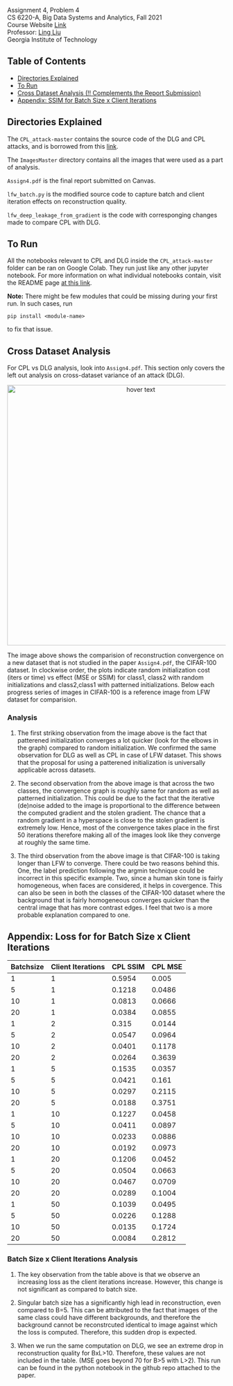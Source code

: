 Assignment 4, Problem 4 <br />
CS 6220-A, Big Data Systems and Analytics, Fall 2021 <br />
Course Website [Link](https://www.cc.gatech.edu/~lingliu/courses/cs6220/index.html) <br />
Professor: [Ling Liu](https://www.cc.gatech.edu/~lingliu/) <br />
Georgia Institute of Technology<br />

## Table of Contents

- [Directories Explained](#directories-explained)
- [To Run](#to-run)
- [Cross Dataset Analysis (!! Complements the Report Submission)](#cross-dataset-analysis)
- [Appendix: SSIM for Batch Size x Client Iterations](#appendix-ssim-for-batch-size-x-client-iterations)
  <!-- * [Introductory Analysis](#introductory-analysis)
  * [Hardware Specifications](#hardware-specifications)
  * [Overview of the Tasks](#overview-of-the-tasks)
  * [WordCount using MapReduce](#wordcount-using-mapreduce)
    + [Dataset](#dataset)
    + [Dataset Sample](#dataset-sample)
    + [Output Analysis](#output-analysis)
    + [Runtime Analysis](#runtime-analysis)
  * [TopN using MapReduce](#topn-using-mapreduce)
    + [Dataset](#dataset-1)
    + [Data Sample](#data-sample)
    + [Output Analysis](#output-analysis-1)
    + [Runtime Analysis](#runtime-analysis-1) -->


## Directories Explained

The `CPL_attack-master` contains the source code of the DLG and CPL attacks, and is borrowed from this [link](https://github.com/git-disl/CPL_attack).

The `ImagesMaster` directory contains all the images that were used as a part of analysis. 

`Assign4.pdf` is the final report submitted on Canvas.

`lfw_batch.py` is the modified source code to capture batch and client iteration effects on reconstruction quality. 

`lfw_deep_leakage_from_gradient` is the code with corresponging changes made to compare CPL with DLG. 

## To Run

All the notebooks relevant to CPL and DLG inside the `CPL_attack-master` folder can be ran on Google Colab. They run just like any other jupyter notebook. For more information on what individual notebooks contain, visit the README page [at this link](https://github.com/git-disl/CPL_attack). 


**Note:** There might be few modules that could be missing during your first run. In such cases, run
```
pip install <module-name>
```
to fix that issue.


## Cross Dataset Analysis

For CPL vs DLG analysis, look into `Assign4.pdf`. This section only covers the left out analysis on cross-dataset variance of an attack (DLG).

<p align="center">
  <img src="ImagesMaster/MultipleDatasets/GrandDLGonCIFAR100.png" width="600" title="hover text">
  <!-- <img src="your_relative_path_here_number_2_large_name" width="350" alt="accessibility text"> -->
</p>

The image above shows the comparision of reconstruction convergence on a new dataset that is not studied in the paper `Assign4.pdf`, the CIFAR-100 dataset. In clockwise order, the plots indicate random initialization cost (iters or time) vs effect (MSE or SSIM) for class1, class2 with random initializations and class2,class1 with patterned initializations. Below each progress series of images in CIFAR-100 is a reference image from LFW dataset for comparision. 

### Analysis

1. The first striking observation from the image above is the fact that patterened initialization converges a lot quicker (look for the elbows in the graph) compared to random initialization. We confirmed the same observation for DLG as well as CPL in case of LFW dataset. This shows that the proposal for using a patterened initialization is universally applicable across datasets. 

2. The second observation from the above image is that across the two classes, the convergence graph is roughly same for random as well as patterned initialization. This could be due to the fact that the iterative (de)noise added to the image is proportional to the difference between the computed gradient and the stolen gradient. The chance that a random gradient in a hyperspace is close to the stolen gradient is extremely low. Hence, most of the convergence takes place in the first 50 iterations therefore making all of the images look like they converge at roughly the same time.

3. The third observation from the above image is that CIFAR-100 is taking longer than LFW to converge. There could be two reasons behind this. One, the label prediction following the argmin technique could be incorrect in this specific example. Two, since a human skin tone is fairly homogeneous, when faces are considered, it helps in covergence. This can also be seen in both the classes of the CIFAR-100 dataset where the background that is fairly homogeneous converges quicker than the central image that has more contrast edges. I feel that two is a more probable explanation compared to one.


## Appendix: Loss for for Batch Size x Client Iterations

| Batchsize  	| Client Iterations 	| CPL SSIM 	| CPL MSE 	|
|---	|---	|---	|---	|
| 1 	| 1 	| 0.5954 	| 0.005 	|
| 5 	| 1 	| 0.1218 	| 0.0486 	|
| 10 	| 1 	| 0.0813 	| 0.0666 	|
| 20 	| 1 	| 0.0384 	| 0.0855 	|
| 1 	| 2 	| 0.315 	| 0.0144 	|
| 5 	| 2 	| 0.0547 	| 0.0964 	|
| 10 	| 2 	| 0.0401 	| 0.1178 	|
| 20 	| 2 	| 0.0264 	| 0.3639 	|
| 1 	| 5 	| 0.1535 	| 0.0357 	|
| 5 	| 5 	| 0.0421 	| 0.161 	|
| 10 	| 5 	| 0.0297 	| 0.2115 	|
| 20 	| 5 	| 0.0188 	| 0.3751 	|
| 1 	| 10 	| 0.1227 	| 0.0458 	|
| 5 	| 10 	| 0.0411 	| 0.0897 	|
| 10 	| 10 	| 0.0233 	| 0.0886 	|
| 20 	| 10 	| 0.0192 	| 0.0973 	|
| 1 	| 20 	| 0.1206 	| 0.0452 	|
| 5 	| 20 	| 0.0504 	| 0.0663 	|
| 10 	| 20 	| 0.0467 	| 0.0709 	|
| 20 	| 20 	| 0.0289 	| 0.1004 	|
| 1 	| 50 	| 0.1039 	| 0.0495 	|
| 5 	| 50 	| 0.0226 	| 0.1288 	|
| 10 	| 50 	| 0.0135 	| 0.1724 	|
| 20 	| 50 	| 0.0084 	| 0.2812 	|


### Batch Size x Client Iterations Analysis

1. The key observation from the table above is that we observe an increasing loss as the client iterations increase. However, this change is not significant as compared to batch size.

2. Singular batch size has a significantly high lead in reconstruction, even compared to B=5. This can be attributed to the fact that images of the same class could have different backgrounds, and therefore the background cannot be reconstrcuted identical to image against which the loss is computed. Therefore, this sudden drop is expected.

3. When we run the same computation on DLG, we see an extreme drop in reconstruction quality for BxL>10. Therefore, these values are not included in the table. (MSE goes beyond 70 for B>5 with L>2).  This run can be found in the python notebook in the github repo attached to the paper. 